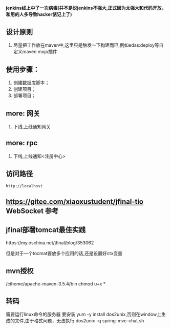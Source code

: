 #### jenkins线上中了一次病毒(并不是说jenkins不强大,正式因为太强大和代码开放，和用的人多导致hacker惦记上了)

## 设计原则
1. 尽量把工作放在maven中,这里只是触发一下构建而已,例如edas:deploy等自定义maven mojo插件

## 使用步骤：
1. 创建数据库脚本；
2. 创建项目；
3. 部署项目；

## more: 网关
1. 下线,上线通知网关

## more: rpc
1. 下线,上线通知<注册中心>

## 访问路径
    http://localhost

## https://gitee.com/xiaoxustudent/jfinal-tio  WebSocket 参考

## jfinal部署tomcat最佳实践
<Context path="" docBase="/var/www/my_project" reloadable="false" />
https://my.oschina.net/jfinal/blog/353062

但是对于一个tocmat要放多个应用的话,还是设置好ctx变量

## mvn授权
/cihome/apache-maven-3.5.4/bin
chmod u+x *

## 转码
需要运行linux命令的服务器 要安装 yum -y install dos2unix,否则在window上生成的文件,由于格式问题，无法执行
dos2unix -q spring-mvc-chat.sh
